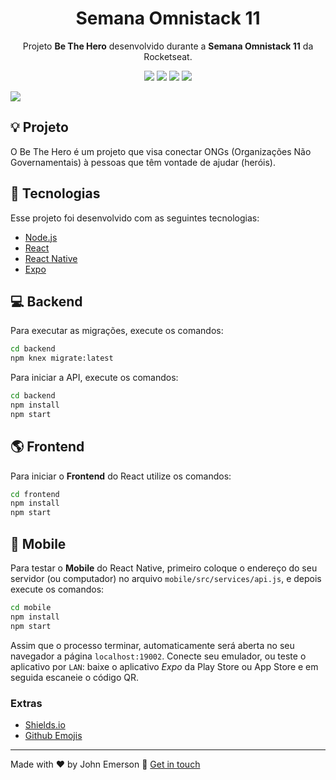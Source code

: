 <h1 align="center">Semana Omnistack 11</h1>
<p align="center">Projeto <strong>Be The Hero</strong> desenvolvido durante a <strong>Semana Omnistack 11</strong> da Rocketseat.</p>

<p align="center">
  <a aria-label="Versão do Node">
    <img src="https://img.shields.io/badge/node.js@lts-12.16.1-informational?logo=Node.JS"></img>
  </a>

  <a aria-label="Versão do React">
    <img src="https://img.shields.io/badge/react-16.13.1-informational?logo=react"></img>
  </a>

  <a aria-label="Versão do React Native">
    <img src="https://img.shields.io/badge/react_native-0.61.4-informational?logo=react"></img>
  </a>

  <a aria-label="Versão do Expo">
    <img src="https://img.shields.io/badge/expo--CLI-3.16.1-informational?logo=expo"></img>
  </a>
</p>

<img align="center" src="https://user-images.githubusercontent.com/43749971/77864395-ac9fb100-71fe-11ea-875c-f59a966093fe.png"></img>


## :bulb: Projeto

O Be The Hero é um projeto que visa conectar ONGs (Organizações Não Governamentais) à pessoas que têm vontade de ajudar (heróis).


## :rocket: Tecnologias

Esse projeto foi desenvolvido com as seguintes tecnologias:

- [Node.js](https://nodejs.org/en)
- [React](https://reactjs.org)
- [React Native](https://facebook.github.io/react-native)
- [Expo](https://expo.io)


## :computer: Backend

Para executar as migrações,  execute os comandos:
```bash
cd backend
npm knex migrate:latest
```

Para iniciar a API, execute os comandos:
```bash
cd backend
npm install
npm start
```


## :earth_americas: Frontend

Para iniciar o **Frontend** do React utilize os comandos:
```bash
cd frontend
npm install
npm start
```


## :iphone: Mobile

Para testar o **Mobile** do React Native, primeiro coloque o endereço do seu servidor (ou computador) no arquivo `mobile/src/services/api.js`, e depois execute os comandos:
```bash
cd mobile
npm install
npm start
```
Assim que o processo terminar, automaticamente será aberta no seu navegador a página `localhost:19002`. Conecte seu emulador, ou teste o aplicativo por `LAN`: baixe o aplicativo *Expo* da Play Store ou App Store e em seguida escaneie o código QR.


### Extras
- [Shields.io](https://shields.io/)
- [Github Emojis](https://gist.github.com/rxaviers/7360908)

---

Made with ♥ by John Emerson :wave: [Get in touch](https://johnggli.github.io/linktree)
